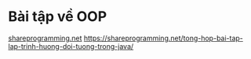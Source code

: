# Bài tập về OOP

[shareprogramming.net](https://shareprogramming.net/)
https://shareprogramming.net/tong-hop-bai-tap-lap-trinh-huong-doi-tuong-trong-java/
